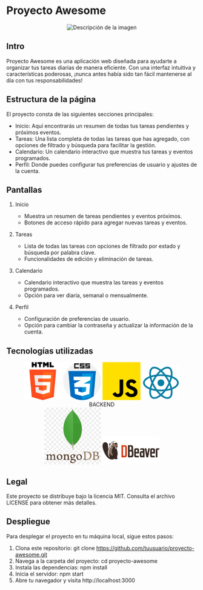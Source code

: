 # Proyecto Awesome
<div style="display: flex; justify-content: center">
<img src="https://raw.githubusercontent.com/CristinaOlivares/proyecto_awesome/main/background.avif" alt="Descripción de la imagen" width="400" >
</div>

## Intro
Proyecto Awesome es una aplicación web diseñada para ayudarte a organizar tus tareas diarias de manera eficiente. Con una interfaz intuitiva y características poderosas, ¡nunca antes había sido tan fácil mantenerse al día con tus responsabilidades!

## Estructura de la página
El proyecto consta de las siguientes secciones principales:
- Inicio: Aquí encontrarás un resumen de todas tus tareas pendientes y próximos eventos.
- Tareas: Una lista completa de todas las tareas que has agregado, con opciones de filtrado y búsqueda para facilitar la gestión.
- Calendario: Un calendario interactivo que muestra tus tareas y eventos programados.
- Perfil: Donde puedes configurar tus preferencias de usuario y ajustes de la cuenta.

## Pantallas
1. Inicio
   - Muestra un resumen de tareas pendientes y eventos próximos.
   - Botones de acceso rápido para agregar nuevas tareas y eventos.

2. Tareas
   - Lista de todas las tareas con opciones de filtrado por estado y búsqueda por palabra clave.
   - Funcionalidades de edición y eliminación de tareas.

3. Calendario
   - Calendario interactivo que muestra las tareas y eventos programados.
   - Opción para ver diaria, semanal o mensualmente.

4. Perfil
   - Configuración de preferencias de usuario.
   - Opción para cambiar la contraseña y actualizar la información de la cuenta.

## Tecnologías utilizadas
<div style="text-align:center;">
   <img src="https://raw.githubusercontent.com/CristinaOlivares/proyecto_awesome/main/html-5.png" alt="Descripción de la imagen" width="100"> 
   <img src="https://raw.githubusercontent.com/CristinaOlivares/proyecto_awesome/main/css.png" alt="Descripción de la imagen" width="100">
    <img src="https://raw.githubusercontent.com/CristinaOlivares/proyecto_awesome/main/js.png" alt="Descripción de la imagen" width="100">
    <img src="https://raw.githubusercontent.com/CristinaOlivares/proyecto_awesome/main/react.png" alt="Descripción de la imagen" width="100">
    <br>
    BACKEND
    <br>
    <img src="https://raw.githubusercontent.com/CristinaOlivares/proyecto_awesome/main/mongodb.png" alt="Descripción de la imagen" width="150">
    <img src="https://raw.githubusercontent.com/CristinaOlivares/proyecto_awesome/main/dbeaver.png" alt="Descripción de la imagen" width="150">
</div>


## Legal
Este proyecto se distribuye bajo la licencia MIT. Consulta el archivo LICENSE para obtener más detalles.

## Despliegue
Para desplegar el proyecto en tu máquina local, sigue estos pasos:
1. Clona este repositorio: git clone https://github.com/tuusuario/proyecto-awesome.git
2. Navega a la carpeta del proyecto: cd proyecto-awesome
3. Instala las dependencias: npm install
4. Inicia el servidor: npm start
5. Abre tu navegador y visita http://localhost:3000

